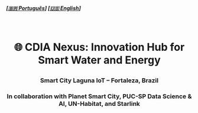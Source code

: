
<br>

##### \[[🇧🇷 Português](README.pt_BR.md)\] \[**[🇺🇸 English](README.md)**\]   

<br>


# <p align="center"> 🌐 CDIA Nexus: Innovation Hub for Smart Water and Energy  
### <p align="center">Smart City Laguna IoT – Fortaleza, Brazil  
### <p align="center">In collaboration with Planet Smart City, PUC-SP Data Science & AI, UN-Habitat, and Starlink

